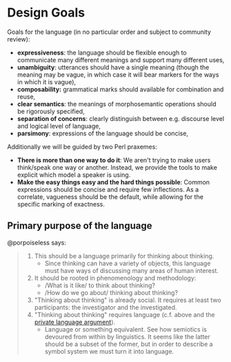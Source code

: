 # Design Goals
Goals for the language (in no particular order and subject to community review):
- **expressiveness**: the language should be flexible enough to communicate many
  different meanings and support many different uses,
- **unambiguity**: utterances should have a single meaning (though the meaning may
  be vague, in which case it will bear markers for the ways in which it is vague),
- **composability:** grammatical marks should available for combination and reuse,
- **clear semantics**: the meanings of morphosemantic operations should be rigorously
  specified,
- **separation of concerns**: clearly distinguish between
  e.g. discourse level and logical level of language,
- **parsimony**: expressions of the language should be concise,

Additionally we will be guided by two Perl praxemes:
- **There is more than one way to do it**: We aren't trying to make users
  think/speak one way or another. Instead, we provide the tools to make explicit
  which model a speaker is using.
- **Make the easy things easy and the hard things possible**: Common expressions
  should be concise and require few inflections. As a correlate, vagueness
  should be the default, while allowing for the specific marking of exactness.
## Primary purpose of the language
@porpoiseless says:
> 1. This should be a language primarily for thinking about thinking.
>    - Since thinking can have a variety of objects, this language must have
>      ways of discussing many areas of human interest.
> 2. It should be rooted in phenomenology and methodology:
>    - /What is it like/ to think about thinking?
>    - /How do we go about/ thinking about thinking?
> 3. "Thinking about thinking" is already social. It requires at least two
>    participants: the investigator and the investigated.
> 4. "Thinking about thinking" requires language (c.f. above and the
>    [private language argument](https://plato.stanford.edu/entries/private-language/)).
>    - Language or something equivalent. See how semiotics is devoured from within
>      by linguistics. It seems like the latter should be a subset of the former,
>      but in order to describe a symbol system we must turn it into language.
